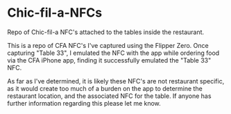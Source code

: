 # Chic-fil-a-NFCs
Repo of Chic-fil-a NFC's attached to the tables inside the restaurant.

This is a repo of CFA NFC's I've captured using the Flipper Zero. Once capturing "Table 33", I emulated the NFC with the app while ordering food via the CFA iPhone app, finding it successfully emulated the "Table 33" NFC. 

As far as I've determined, it is likely these NFC's are not restaurant specific, as it would create too much of a burden on the app to determine the restaurant location, and the associated NFC for the table. If anyone has further information regarding this please let me know. 


